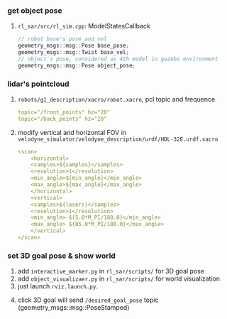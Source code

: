 ### get object pose
1. `rl_sar/src/rl_sim.cpp`: ModelStatesCallback
    ```cpp
    // robot base's pose and vel
    geometry_msgs::msg::Pose base_pose;
    geometry_msgs::msg::Twist base_vel;
    // object's pose, considered as 4th model in gazebo environment
    geometry_msgs::msg::Pose object_pose;
    ```
    
### lidar's pointcloud
1. `robots/g1_description/xacro/robot.xacro`, pcl topic and frequence
    ```yaml
    topic="/front_points" hz="20" 
    topic="/back_points" hz="20" 
    ```

2. modify vertical and horizontal FOV in `velodyne_simulator/velodyne_description/urdf/HDL-32E.urdf.xacro`
    ```yaml
    <scan>
        <horizontal>
        <samples>${samples}</samples>
        <resolution>1</resolution>
        <min_angle>${min_angle}</min_angle>
        <max_angle>${max_angle}</max_angle>
        </horizontal>
        <vertical>
        <samples>${lasers}</samples>
        <resolution>1</resolution>
        <min_angle>-${5.0*M_PI/180.0}</min_angle>
        <max_angle> ${85.0*M_PI/180.0}</max_angle>
        </vertical>
    </scan>
    ```

### set 3D goal pose & show world
1. add `interactive_marker.py` in `rl_sar/scripts/` for 3D goal pose
2. add `object_visualizaer.py` in `rl_sar/scripts/` for world visualization
3. just launch `rviz.launch.py`.
<!-- 2. open `rviz` => set `Global Options`'s `fixed frame` = `world` -->
<!-- 3. add `InteractiveMarkers` and set `Interactive Markers Namespace` = `target_pose` -->
4. click 3D goal will send `/desired_goal_pose` topic (geometry_msgs::msg::PoseStamped)